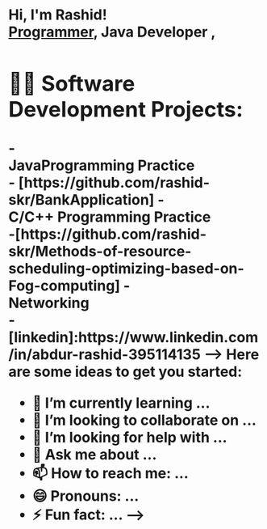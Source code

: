 <h1>Hi, I'm Rashid! <br/><a href=https://github.com/rashid-skr>Programmer</a>, <https://www.linkedin.com/in/abdur-rashid-395114135//in/Abdur Rashid/"> Java Developer </a>,

<h2>👨‍💻 Software Development Projects:</h2>
-<br>JavaProgramming Practice</br>
 - [https://github.com/rashid-skr/BankApplication]
 -<br>C/C++ Programming Practice</br>
-[https://github.com/rashid-skr/Methods-of-resource-scheduling-optimizing-based-on-Fog-computing]
-<br>Networking</br>
-[linkedin]:https://www.linkedin.com/in/abdur-rashid-395114135
 -->
Here are some ideas to get you started: 
 
- 🌱 I’m currently learning ...
- 👯 I’m looking to collaborate on ...
- 🤔 I’m looking for help with ...
- 💬 Ask me about ...
- 📫 How to reach me: ...
- 😄 Pronouns: ...
- ⚡ Fun fact: ...
-->

